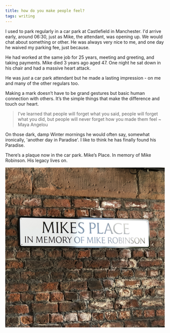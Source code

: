 ```yaml
---
title: how do you make people feel?
tags: writing
---
```


I used to park regularly in a car park at Castlefield in Manchester. I'd arrive early, around 06:30, just as Mike, the attendant, was opening up. We would chat about something or other. He was always very nice to me, and one day he waived my parking fee, just because.

He had worked at the same job for 25 years, meeting and greeting, and taking payments. Mike died 3 years ago aged 47. One night he sat down in his chair and had a massive heart attack.

He was _just_ a car park attendant but he made a lasting impression - on me and many of the other regulars too.

Making a mark doesn’t have to be grand gestures but basic human connection with others. It’s the simple things that make the difference and touch our heart.

> I’ve learned that people will forget what you said, people will forget what you did, but people will never forget how you made them feel ~ Maya Angelou

On those dark, damp Winter mornings he would often say, somewhat ironically, 'another day in Paradise'. I like to think he has finally found his Paradise.

There’s a plaque now in the car park. Mike’s Place. In memory of Mike Robinson. His legacy lives on.

<img src="/assets/mikesplace.jpeg"/>